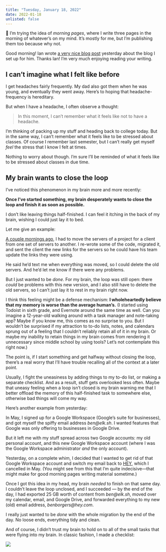 ```yaml
---
title: "Tuesday, January 18, 2022"
date: 2022-01-18
unlisted: false
---
```


👋 I’m trying the idea of _morning pages_, where I write three pages in the morning of whatever’s on my mind. It’s mostly for me, but I’m publishing them too because why not.

Good morning! Ian wrote [a very nice blog post](https://tunnington.com/ben-made-this-for-me/) yesterday about the blog I set up for him. Thanks Ian! I’m very much enjoying reading your writing.

## I can’t imagine what I felt like before

I get headaches fairly frequently. My dad also got them when he was young, and eventually they went away. Here’s to hoping that headache-frequency is hereditary.

But when I have a headache, I often observe a thought:

> In this moment, I can’t remember what it feels like not to have a headache.

I’m thinking of packing up my stuff and heading back to college today. But in the same way, I can’t remember what it feels like to be stressed about classes. Of course I remember last semester, but I can’t really get myself _feel_ the stress that I know I felt at times.

Nothing to worry about though. I’m sure I’ll be reminded of what it feels like to be stressed about classes in due time.

## My brain wants to close the loop

I’ve noticed this phenomenon in my brain more and more recently:

**Once I’ve started something, my brain desperately wants to close the loop and finish it as soon as possible.**

I don’t like leaving things half-finished. I can feel it itching in the back of my brain, wishing I could just lay it to bed.

Let me give an example:

[A couple mornings ago](https://benborgers.com/posts/2022-01-13/#all-hands-on-deck-this-morning), I had to move the servers of a project for a client from one set of servers to another. I re-wrote some of the code, migrated it, and sent the client the new links for the servers so he could have his team update the links they were using.

He said he’d text me when everything was moved, so I could delete the old servers. And he’d let me know if there were any problems.

But I just wanted to be _done_. For my brain, the loop was still open: there _could_ be problems with this new version, and I also still have to delete the old servers, so I can’t just lay it to rest in my brain right now.

I think this feeling might be a defense mechanism: **I wholeheartedly believe that my memory is worse than the average human’s.** (I started using Todoist in sixth grade, and Evernote around the same time as well. Can you imagine a 12-year-old walking around with a task manager and note-taking app? Maybe if you know me, this comes as no surprise to you. But I wouldn’t be surprised if my attraction to to-do lists, notes, and calendars sprung out of a feeling that I couldn’t reliably retain all of it in my brain. Or maybe my inability to retain things in my brain comes from rendering it unnecessary since middle school by using tools? Let’s not contemplate this right now.)

The point is, if I start something and get halfway without closing the loop, there’s a real worry that I’ll have trouble recalling all of the context at a later point.

Usually, I fight the uneasiness by adding things to my to-do list, or making a separate checklist. And as a result, stuff gets overlooked less often. Maybe that uneasy feeling when a loop isn’t closed is my brain warning me that I better offload the memory of this half-finished task to somewhere else, otherwise bad things will come my way.

Here’s another example from yesterday:

In May, I signed up for a Google Workspace (Google’s suite for businesses), and got myself the spiffy email address _ben@elk.sh_. I wanted features that Google was only offering to businesses in Google Drive.

But it left me with my stuff spread across two Google accounts: my old personal account, and this new Google Workspace account (where I was the Google Workspace administrator _and_ the only account).

Yesterday, on a complete whim, I decided that I wanted to get rid of that Google Workspace account and switch my email back to [HEY](https://hey.com), which I cancelled in May. (You might see from this that I’m quite indecisive—that might make for good morning pages writing material sometime.)

Once I got this idea in my head, my brain _needed_ to finish on that same day. I couldn’t leave the loop unclosed, and I succeeded — by the end of the day, I had exported 25 GB worth of content from _ben@elk.sh_, moved over my calendar, email, and Google Drive, and forwarded everything to my new (old) email address, _benborgers@hey.com_.

I really just wanted to be _done_ with the whole migration by the end of the day. No loose ends, everything tidy and clean.

And of course, I didn’t trust my brain to hold on to all of the small tasks that were flying into my brain. In classic fashion, I made a checklist:

![](/posts/2022-01-18/image-7.png)
